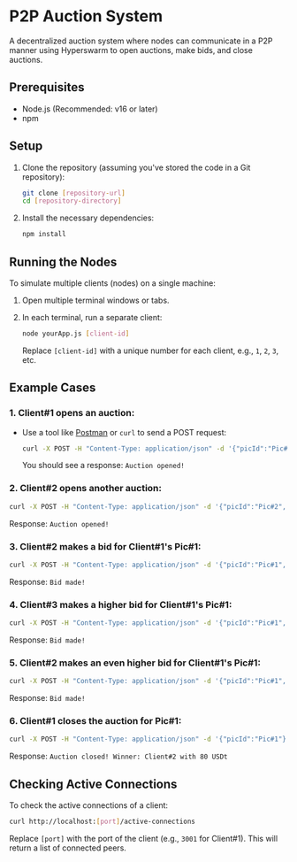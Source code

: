 # P2P Auction System

A decentralized auction system where nodes can communicate in a P2P manner using Hyperswarm to open auctions, make bids, and close auctions.

## Prerequisites

- Node.js (Recommended: v16 or later)
- npm

## Setup

1. Clone the repository (assuming you've stored the code in a Git repository):

   ```bash
   git clone [repository-url]
   cd [repository-directory]
   ```

2. Install the necessary dependencies:

   ```bash
   npm install
   ```

## Running the Nodes

To simulate multiple clients (nodes) on a single machine:

1. Open multiple terminal windows or tabs.

2. In each terminal, run a separate client:

   ```bash
   node yourApp.js [client-id]
   ```

   Replace `[client-id]` with a unique number for each client, e.g., `1`, `2`, `3`, etc.

## Example Cases

### 1. Client#1 opens an auction:

- Use a tool like [Postman](https://www.postman.com/) or `curl` to send a POST request:

  ```bash
  curl -X POST -H "Content-Type: application/json" -d '{"picId":"Pic#1", "price":75}' http://localhost:3001/open-auction
  ```

  You should see a response: `Auction opened!`

### 2. Client#2 opens another auction:

  ```bash
  curl -X POST -H "Content-Type: application/json" -d '{"picId":"Pic#2", "price":60}' http://localhost:3002/open-auction
  ```

  Response: `Auction opened!`

### 3. Client#2 makes a bid for Client#1's Pic#1:

  ```bash
  curl -X POST -H "Content-Type: application/json" -d '{"picId":"Pic#1", "bidPrice":75}' http://localhost:3002/make-bid
  ```

  Response: `Bid made!`

### 4. Client#3 makes a higher bid for Client#1's Pic#1:

  ```bash
  curl -X POST -H "Content-Type: application/json" -d '{"picId":"Pic#1", "bidPrice":75.5}' http://localhost:3003/make-bid
  ```

  Response: `Bid made!`

### 5. Client#2 makes an even higher bid for Client#1's Pic#1:

  ```bash
  curl -X POST -H "Content-Type: application/json" -d '{"picId":"Pic#1", "bidPrice":80}' http://localhost:3002/make-bid
  ```

  Response: `Bid made!`

### 6. Client#1 closes the auction for Pic#1:

  ```bash
  curl -X POST -H "Content-Type: application/json" -d '{"picId":"Pic#1"}' http://localhost:3001/close-auction
  ```

  Response: `Auction closed! Winner: Client#2 with 80 USDt`

## Checking Active Connections

To check the active connections of a client:

```bash
curl http://localhost:[port]/active-connections
```

Replace `[port]` with the port of the client (e.g., `3001` for Client#1). This will return a list of connected peers.
